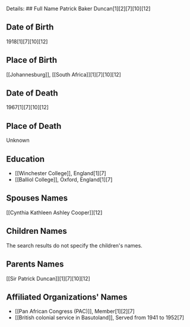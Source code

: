 Details: ## Full Name
Patrick Baker Duncan[1][2][7][10][12]

## Date of Birth
1918[1][7][10][12]

## Place of Birth
[[Johannesburg]], [[South Africa]][1][7][10][12]

## Date of Death
1967[1][7][10][12]

## Place of Death
Unknown

## Education
- [[Winchester College]], England[1][7]
- [[Balliol College]], Oxford, England[1][7]

## Spouses Names
[[Cynthia Kathleen Ashley Cooper]][12]

## Children Names
The search results do not specify the children's names.

## Parents Names
[[Sir Patrick Duncan]][1][7][10][12]

## Affiliated Organizations' Names
- [[Pan African Congress (PAC)]], Member[1][2][7]
- [[British colonial service in Basutoland]], Served from 1941 to 1952[7]

